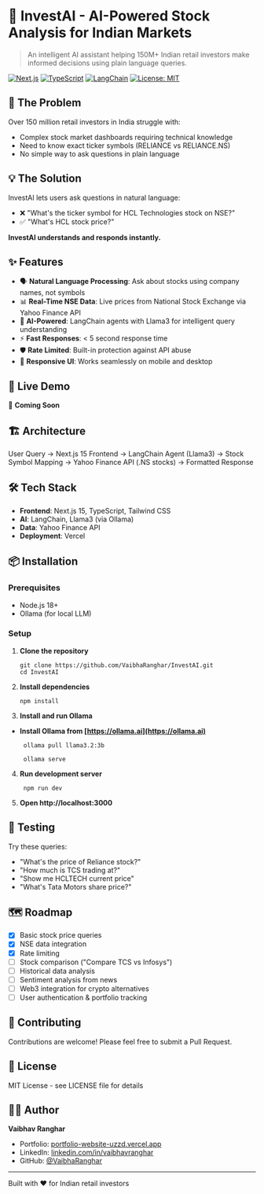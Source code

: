 # 🤖 InvestAI - AI-Powered Stock Analysis for Indian Markets

> An intelligent AI assistant helping 150M+ Indian retail investors make informed decisions using plain language queries.

[![Next.js](https://img.shields.io/badge/Next.js-15-black)](https://nextjs.org/)
[![TypeScript](https://img.shields.io/badge/TypeScript-5-blue)](https://www.typescriptlang.org/)
[![LangChain](https://img.shields.io/badge/LangChain-0.3-green)](https://langchain.com/)
[![License: MIT](https://img.shields.io/badge/License-MIT-yellow.svg)](https://opensource.org/licenses/MIT)

## 🎯 The Problem

Over 150 million retail investors in India struggle with:

- Complex stock market dashboards requiring technical knowledge
- Need to know exact ticker symbols (RELIANCE vs RELIANCE.NS)
- No simple way to ask questions in plain language

## 💡 The Solution

InvestAI lets users ask questions in natural language:

- ❌ "What's the ticker symbol for HCL Technologies stock on NSE?"
- ✅ "What's HCL stock price?"

**InvestAI understands and responds instantly.**

## ✨ Features

- 🗣️ **Natural Language Processing**: Ask about stocks using company names, not symbols
- 📊 **Real-Time NSE Data**: Live prices from National Stock Exchange via Yahoo Finance API
- 🤖 **AI-Powered**: LangChain agents with Llama3 for intelligent query understanding
- ⚡ **Fast Responses**: < 5 second response time
- 🛡️ **Rate Limited**: Built-in protection against API abuse
- 📱 **Responsive UI**: Works seamlessly on mobile and desktop

## 🚀 Live Demo

🔗 **Coming Soon**

## 🏗️ Architecture

User Query -> Next.js 15 Frontend -> LangChain Agent (Llama3) -> Stock Symbol Mapping -> Yahoo Finance API (.NS stocks) -> Formatted Response


## 🛠️ Tech Stack

- **Frontend**: Next.js 15, TypeScript, Tailwind CSS
- **AI**: LangChain, Llama3 (via Ollama)
- **Data**: Yahoo Finance API
- **Deployment**: Vercel

## 📦 Installation

### Prerequisites

- Node.js 18+
- Ollama (for local LLM)

### Setup

1. **Clone the repository**
   
    ```
    git clone https://github.com/VaibhaRanghar/InvestAI.git
    cd InvestAI
    ```

2. **Install dependencies**
   
   ```
   npm install
   ```

3. **Install and run Ollama**
   
- **Install Ollama from [https://ollama.ai](https://ollama.ai)**
   ```
    ollama pull llama3.2:3b
   
    ollama serve
    ```
4. **Run development server**
   ```
    npm run dev
   ```

5. **Open http://localhost:3000**

## 🧪 Testing

Try these queries:

- "What's the price of Reliance stock?"
- "How much is TCS trading at?"
- "Show me HCLTECH current price"
- "What's Tata Motors share price?"

## 🗺️ Roadmap

- [x] Basic stock price queries
- [x] NSE data integration
- [x] Rate limiting
- [ ] Stock comparison ("Compare TCS vs Infosys")
- [ ] Historical data analysis
- [ ] Sentiment analysis from news
- [ ] Web3 integration for crypto alternatives
- [ ] User authentication & portfolio tracking

## 🤝 Contributing

Contributions are welcome! Please feel free to submit a Pull Request.

## 📝 License

MIT License - see LICENSE file for details

## 👨‍💻 Author

**Vaibhav Ranghar**

- Portfolio: [portfolio-website-uzzd.vercel.app](https://portfolio-website-uzzd.vercel.app/)
- LinkedIn: [linkedin.com/in/vaibhavranghar](https://linkedin.com/in/vaibhavranghar)
- GitHub: [@VaibhaRanghar](https://github.com/VaibhaRanghar)

---

Built with ❤️ for Indian retail investors
